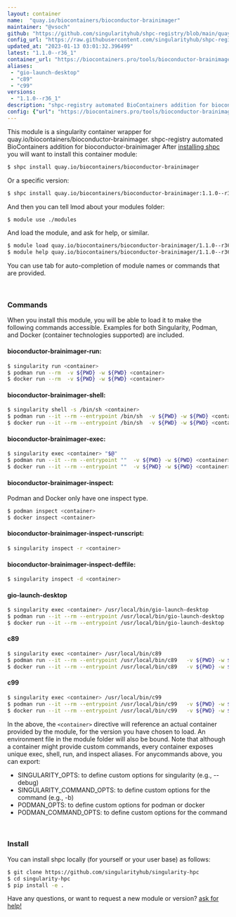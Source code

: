 ```yaml
---
layout: container
name:  "quay.io/biocontainers/bioconductor-brainimager"
maintainer: "@vsoch"
github: "https://github.com/singularityhub/shpc-registry/blob/main/quay.io/biocontainers/bioconductor-brainimager/container.yaml"
config_url: "https://raw.githubusercontent.com/singularityhub/shpc-registry/main/quay.io/biocontainers/bioconductor-brainimager/container.yaml"
updated_at: "2023-01-13 03:01:32.396499"
latest: "1.1.0--r36_1"
container_url: "https://biocontainers.pro/tools/bioconductor-brainimager"
aliases:
 - "gio-launch-desktop"
 - "c89"
 - "c99"
versions:
 - "1.1.0--r36_1"
description: "shpc-registry automated BioContainers addition for bioconductor-brainimager"
config: {"url": "https://biocontainers.pro/tools/bioconductor-brainimager", "maintainer": "@vsoch", "description": "shpc-registry automated BioContainers addition for bioconductor-brainimager", "latest": {"1.1.0--r36_1": "sha256:f49eb126ecf413e68ff6e0f75e4a5912275060fff41d57424a12f1c8d5d38a30"}, "tags": {"1.1.0--r36_1": "sha256:f49eb126ecf413e68ff6e0f75e4a5912275060fff41d57424a12f1c8d5d38a30"}, "docker": "quay.io/biocontainers/bioconductor-brainimager", "aliases": {"gio-launch-desktop": "/usr/local/bin/gio-launch-desktop", "c89": "/usr/local/bin/c89", "c99": "/usr/local/bin/c99"}}
---
```


This module is a singularity container wrapper for quay.io/biocontainers/bioconductor-brainimager.
shpc-registry automated BioContainers addition for bioconductor-brainimager
After [installing shpc](#install) you will want to install this container module:


```bash
$ shpc install quay.io/biocontainers/bioconductor-brainimager
```

Or a specific version:

```bash
$ shpc install quay.io/biocontainers/bioconductor-brainimager:1.1.0--r36_1
```

And then you can tell lmod about your modules folder:

```bash
$ module use ./modules
```

And load the module, and ask for help, or similar.

```bash
$ module load quay.io/biocontainers/bioconductor-brainimager/1.1.0--r36_1
$ module help quay.io/biocontainers/bioconductor-brainimager/1.1.0--r36_1
```

You can use tab for auto-completion of module names or commands that are provided.

<br>

### Commands

When you install this module, you will be able to load it to make the following commands accessible.
Examples for both Singularity, Podman, and Docker (container technologies supported) are included.

#### bioconductor-brainimager-run:

```bash
$ singularity run <container>
$ podman run --rm  -v ${PWD} -w ${PWD} <container>
$ docker run --rm  -v ${PWD} -w ${PWD} <container>
```

#### bioconductor-brainimager-shell:

```bash
$ singularity shell -s /bin/sh <container>
$ podman run --it --rm --entrypoint /bin/sh  -v ${PWD} -w ${PWD} <container>
$ docker run --it --rm --entrypoint /bin/sh  -v ${PWD} -w ${PWD} <container>
```

#### bioconductor-brainimager-exec:

```bash
$ singularity exec <container> "$@"
$ podman run --it --rm --entrypoint ""  -v ${PWD} -w ${PWD} <container> "$@"
$ docker run --it --rm --entrypoint ""  -v ${PWD} -w ${PWD} <container> "$@"
```

#### bioconductor-brainimager-inspect:

Podman and Docker only have one inspect type.

```bash
$ podman inspect <container>
$ docker inspect <container>
```

#### bioconductor-brainimager-inspect-runscript:

```bash
$ singularity inspect -r <container>
```

#### bioconductor-brainimager-inspect-deffile:

```bash
$ singularity inspect -d <container>
```


#### gio-launch-desktop

```bash
$ singularity exec <container> /usr/local/bin/gio-launch-desktop
$ podman run --it --rm --entrypoint /usr/local/bin/gio-launch-desktop   -v ${PWD} -w ${PWD} <container> -c " $@"
$ docker run --it --rm --entrypoint /usr/local/bin/gio-launch-desktop   -v ${PWD} -w ${PWD} <container> -c " $@"
```


#### c89

```bash
$ singularity exec <container> /usr/local/bin/c89
$ podman run --it --rm --entrypoint /usr/local/bin/c89   -v ${PWD} -w ${PWD} <container> -c " $@"
$ docker run --it --rm --entrypoint /usr/local/bin/c89   -v ${PWD} -w ${PWD} <container> -c " $@"
```


#### c99

```bash
$ singularity exec <container> /usr/local/bin/c99
$ podman run --it --rm --entrypoint /usr/local/bin/c99   -v ${PWD} -w ${PWD} <container> -c " $@"
$ docker run --it --rm --entrypoint /usr/local/bin/c99   -v ${PWD} -w ${PWD} <container> -c " $@"
```



In the above, the `<container>` directive will reference an actual container provided
by the module, for the version you have chosen to load. An environment file in the
module folder will also be bound. Note that although a container
might provide custom commands, every container exposes unique exec, shell, run, and
inspect aliases. For anycommands above, you can export:

 - SINGULARITY_OPTS: to define custom options for singularity (e.g., --debug)
 - SINGULARITY_COMMAND_OPTS: to define custom options for the command (e.g., -b)
 - PODMAN_OPTS: to define custom options for podman or docker
 - PODMAN_COMMAND_OPTS: to define custom options for the command

<br>

### Install

You can install shpc locally (for yourself or your user base) as follows:

```bash
$ git clone https://github.com/singularityhub/singularity-hpc
$ cd singularity-hpc
$ pip install -e .
```

Have any questions, or want to request a new module or version? [ask for help!](https://github.com/singularityhub/singularity-hpc/issues)